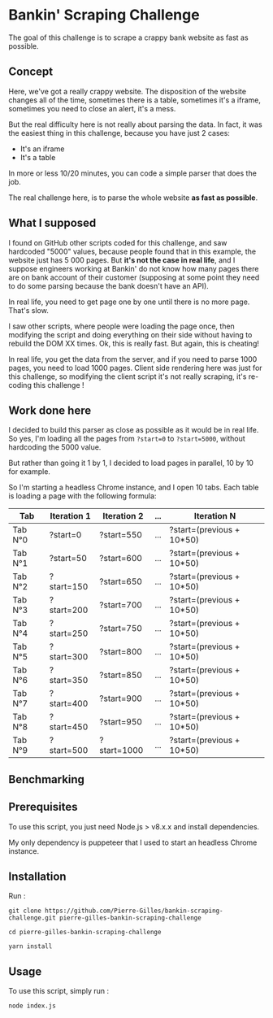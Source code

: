 Bankin' Scraping Challenge
=======================

The goal of this challenge is to scrape a crappy bank website as fast as possible.

Concept
-------------

Here, we've got a really crappy website. The disposition of the website changes all of the time, sometimes there is a table, sometimes it's a iframe, sometimes you need to close an alert, it's a mess.

But the real difficulty here is not really about parsing the data. In fact, it was the easiest thing in this challenge, because you have just 2 cases: 
- It's an iframe
- It's a table

In more or less 10/20 minutes, you can code a simple parser that does the job.

The real challenge here, is to parse the whole website **as fast as possible**.

## What I supposed

I found on GitHub other scripts coded for this challenge, and saw hardcoded "5000" values, because people found that in this example, the website just has 5 000 pages. 
But **it's not the case in real life**, and I suppose engineers working at Bankin' do not know how many pages there are on bank account of their customer (supposing at some point they need to do some parsing because the bank doesn't have an API).

In real life, you need to get page one by one until there is no more page. That's slow.

I saw other scripts, where people were loading the page once, then modifying the script and doing everything on their side without having to rebuild the DOM XX times. Ok, this is really fast. But again, this is cheating! 

In real life, you get the data from the server, and if you need to parse 1000 pages, you need to load 1000 pages. Client side rendering here was just for this challenge, so modifying the client script it's not really scraping, it's re-coding this challenge !

## Work done here

I decided to build this parser as close as possible as it would be in real life. So yes, I'm loading all the pages from `?start=0` to `?start=5000`, without hardcoding the 5000 value.

But rather than going it 1 by 1, I decided to load pages in parallel, 10 by 10 for example.

So I'm starting a headless Chrome instance, and I open 10 tabs. Each table is loading a page with the following formula:

| Tab  | Iteration 1 | Iteration 2 | ... | Iteration N | 
| ------------- | ------------- | ------------- | ------------- | ------------- |
| Tab N°0  | ?start=0  | ?start=550  | ... | ?start=(previous + 10*50) |
| Tab N°1  | ?start=50  | ?start=600  | ... | ?start=(previous + 10*50) |
| Tab N°2  | ?start=150  | ?start=650  | ... | ?start=(previous + 10*50) |
| Tab N°3  | ?start=200  | ?start=700  | ... | ?start=(previous + 10*50) |
| Tab N°4  | ?start=250  | ?start=750  | ... | ?start=(previous + 10*50) |
| Tab N°5  | ?start=300  | ?start=800  | ... | ?start=(previous + 10*50) |
| Tab N°6  | ?start=350  | ?start=850  | ... | ?start=(previous + 10*50) |
| Tab N°7  | ?start=400  | ?start=900  | ... | ?start=(previous + 10*50) |
| Tab N°8  | ?start=450  | ?start=950  | ... | ?start=(previous + 10*50) |
| Tab N°9  | ?start=500  | ?start=1000  | ... | ?start=(previous + 10*50) |

Benchmarking
-------------



Prerequisites
-------------

To use this script, you just need Node.js > v8.x.x and install dependencies.

My only dependency is puppeteer that I used to start an headless Chrome instance.

Installation
-------------

Run :

```
git clone https://github.com/Pierre-Gilles/bankin-scraping-challenge.git pierre-gilles-bankin-scraping-challenge
```

```
cd pierre-gilles-bankin-scraping-challenge
```

```
yarn install
```

Usage
-------------

To use this script, simply run :

```
node index.js
```